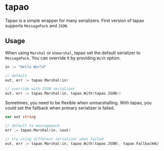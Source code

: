 # tapao

Tapao is a simple wrapper for many serializers. First version of tapao supports `MessagePack` and `JSON`.

## Usage

When using `Marshal` or `Unmarshal`, tapao set the default serializer to `MessagePack`.
You can override it by providing `With` option.
```go
in := "Hello World"

// default
out, err := tapao.Marshal(in)

// override with JSON serializer
out, err := tapao.Marshal(in, tapao.With(tapao.JSON))
```

Sometimes, you need to be flexible when unmarshalling. With tapao, you could set the fallback when primary serializer is failed.

```go
var out string

// default to messagepack
err := tapao.Marshal(in, &out)

// try using different serializer when failed
out, err := tapao.Marshal(in, tapao.With(tapao.JSON), tapao.FallbackWith(tapao.MessagePack))
```